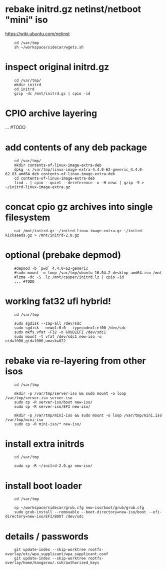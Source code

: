 # rebake initrd.gz netinst/netboot "mini" iso

https://wiki.ubuntu.com/netinst

        cd /var/tmp
        sh ~/workspace/sidecar/wgets.sh

# inspect original initrd.gz

        cd /var/tmp/
        mkdir initrd
        cd initrd
        gzip -dc /mnt/initrd.gz | cpio -id 

# CPIO archive layering

... #TODO

# add contents of any deb package

        cd /var/tmp/
        mkdir contents-of-linux-image-extra-deb
        dpkg -x /var/tmp/linux-image-extra-4.4.0-62-generic_4.4.0-62.83_amd64.deb contents-of-linux-image-extra-deb
        cd contents-of-linux-image-extra-deb
        find . | cpio --quiet --dereference -o -H newc | gzip -9 > ~/initrd-linux-image-extra.gz

# concat cpio gz archives into single filesystem

        cat /mnt/initrd.gz ~/initrd-linux-image-extra.gz ~/initrd-kickseeds.gz > /mnt/initrd-2.0.gz

# optional (prebake depmod)

        #depmod -b `pwd` 4.4.0-62-generic
        #sudo mount -o loop /var/tmp/ubuntu-16.04.2-desktop-amd64.iso /mnt
        #lzma -dc -S .lz /mnt/casper/initrd.lz | cpio -id
        ... #TODO

# working fat32 ufi hybrid!

        cd /var/tmp

        sudo sgdisk --zap-all /dev/sdc
        sudo sgdisk --new=1:0:0 --typecode=1:ef00 /dev/sdc
        sudo mkfs.vfat -F32 -n GRUB2EFI /dev/sdc1
        sudo mount -t vfat /dev/sdc1 new-iso -o uid=1000,gid=1000,umask=022

# rebake via re-layering from other isos

        cd /var/tmp

        mkdir -p /var/tmp/server-iso && sudo mount -o loop /var/tmp/server.iso server-iso
        sudo cp -R server-iso/boot new-iso/
        sudo cp -R server-iso/EFI new-iso/

        mkdir -p /var/tmp/mini-iso && sudo mount -o loop /var/tmp/mini.iso /var/tmp/mini-iso
        sudo cp -R mini-iso/* new-iso/

# install extra initrds

        cd /var/tmp

        sudo cp -R ~/initrd-2.0.gz new-iso/

# install boot loader

        cd /var/tmp

        cp ~/workspace/sidecar/grub.cfg new-iso/boot/grub/grub.cfg
        sudo grub-install --removable --boot-directory=new-iso/boot --efi-directory=new-iso/EFI/BOOT /dev/sdc

# details / passwords

        git update-index --skip-worktree rootfs-overlay/etc/wpa_supplicant/wpa_supplicant.conf
        git update-index --skip-worktree rootfs-overlay/home/kangaroo/.ssh/authorized_keys
